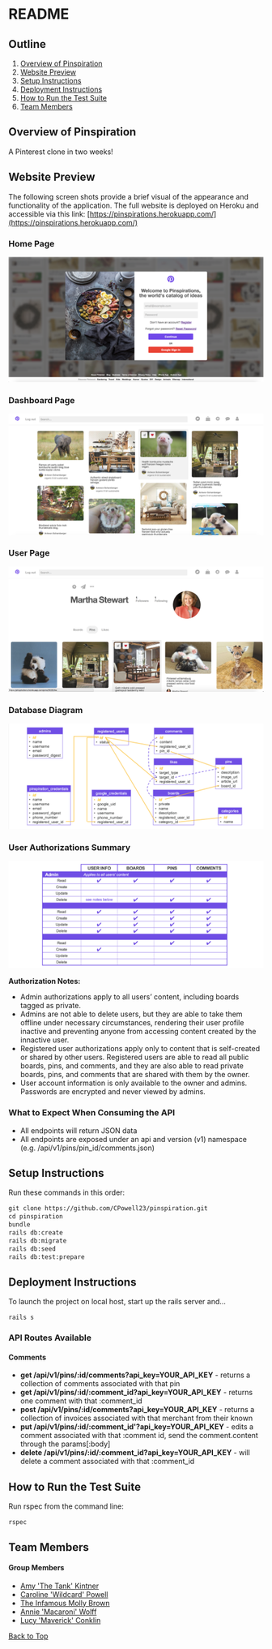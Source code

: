 # <a name="top"></a> README

## Outline
  1. [Overview of Pinspiration](#overview)
  2. [Website Preview](#preview)
  3. [Setup Instructions](#setup)
  4. [Deployment Instructions](#deploy)
  5. [How to Run the Test Suite](#test)
  6. [Team Members](#team)

## <a name="overview"></a> Overview of Pinspiration
A Pinterest clone in two weeks!

## <a name="preview"></a> Website Preview
The following screen shots provide a brief visual of the appearance and functionality of the application. The full website is deployed on Heroku and accessible via this link: [https://pinspirations.herokuapp.com/](https://pinspirations.herokuapp.com/)

### Home Page
![alt text][home]

[home]: https://github.com/CPowell23/pinspiration/blob/master/home.png "Home Page"

### Dashboard Page
![alt text][dashboard]

[dashboard]: https://github.com/CPowell23/pinspiration/blob/master/dashboard.png "Dashboard Page"

### User Page
![alt text][user]

[user]: https://github.com/CPowell23/pinspiration/blob/master/user.png "User Page"

### Database Diagram
![alt text][database]

[database]: https://github.com/CPowell23/pinspiration/blob/master/database_diagram.png "Pinspirations Database Diagram"

### User Authorizations Summary
![alt text][authorizations]

[authorizations]: https://github.com/CPowell23/pinspiration/blob/master/authorizations_summary.png "Pinspirations Authorizations Summary"

**Authorization Notes:**
 - Admin authorizations apply to all users’ content, including boards tagged as private.
 - Admins are not able to delete users, but they are able to take them offline under necessary circumstances, rendering their user profile inactive and preventing anyone from accessing content created by the innactive user.
 - Registered user authorizations apply only to content that is self-created or shared by other users. Registered users are able to read all public boards, pins, and comments, and they are also able to read private boards, pins, and comments that are shared with them by the owner.
 - User account information is only available to the owner and admins. Passwords are encrypted and never viewed by admins.


### What to Expect When Consuming the API
  - All endpoints will return JSON data
  - All endpoints are exposed under an api and version (v1) namespace (e.g. /api/v1/pins/pin_id/comments.json)

## <a name="setup"></a> Setup Instructions
Run these commands in this order:
```
git clone https://github.com/CPowell23/pinspiration.git
cd pinspiration
bundle
rails db:create
rails db:migrate
rails db:seed
rails db:test:prepare
```

## <a name="deploy"></a> Deployment Instructions
To launch the project on local host, start up the rails server and...
```
rails s
```
### <a name="routes"></a> API Routes Available

#### Comments
  - **get /api/v1/pins/:id/comments?api_key=YOUR_API_KEY** - returns a collection of comments associated with that pin
  - **get /api/v1/pins/:id/:comment_id?api_key=YOUR_API_KEY** - returns one comment with that :comment_id
  - **post /api/v1/pins/:id/comments?api_key=YOUR_API_KEY** - returns a collection of invoices associated with that merchant from their known
  - **put /api/v1/pins/:id/:comment_id'?api_key=YOUR_API_KEY** - edits a comment associated with that :comment id, send the comment.content through the params[:body]
  - **delete /api/v1/pins/:id/:comment_id?api_key=YOUR_API_KEY** - will delete a comment associated with that :comment_id


## <a name="test"></a> How to Run the Test Suite
Run rspec from the command line:
```
rspec
```

## <a name="team"></a> Team Members

#### Group Members
* [Amy 'The Tank' Kintner](https://github.com/akintner)
* [Caroline 'Wildcard' Powell](https://github.com/CPowell23)
* [The Infamous Molly Brown](https://github.com/mollybrown)
* [Annie 'Macaroni' Wolff](https://github.com/wlffann)
* [Lucy 'Maverick' Conklin](https://github.com/lucyconklin)

[Back to Top](#top)
